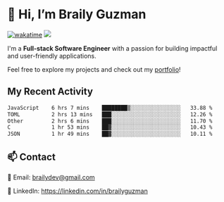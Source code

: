# 👋 Hi, I’m Braily Guzman
[![wakatime](https://wakatime.com/badge/user/78b9a827-5162-4c58-9330-4ea970cf6de4.svg)](https://wakatime.com/@78b9a827-5162-4c58-9330-4ea970cf6de4)
![](https://komarev.com/ghpvc/?username=brailyguzman)

I'm a **Full-stack Software Engineer** with a passion for building impactful and user-friendly applications.

Feel free to explore my projects and check out my [portfolio](https://braily.dev)!


## My Recent Activity
<!--START_SECTION:waka-->

```txt
JavaScript    6 hrs 7 mins    ████████▒░░░░░░░░░░░░░░░░   33.88 %
TOML          2 hrs 13 mins   ███░░░░░░░░░░░░░░░░░░░░░░   12.26 %
Other         2 hrs 6 mins    ███░░░░░░░░░░░░░░░░░░░░░░   11.70 %
C             1 hr 53 mins    ██▓░░░░░░░░░░░░░░░░░░░░░░   10.43 %
JSON          1 hr 49 mins    ██▓░░░░░░░░░░░░░░░░░░░░░░   10.11 %
```

<!--END_SECTION:waka-->

## 📫 Contact
📧 Email: brailydev@gmail.com

🔗 LinkedIn: https://linkedin.com/in/brailyguzman
